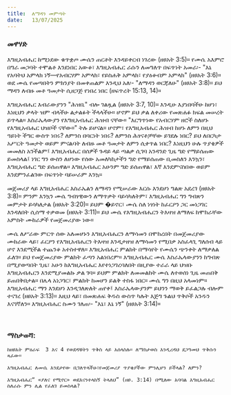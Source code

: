 ```yaml
---
title:  ለማዳን መምጣት
date:   13/07/2025
---
```


### መዋሃድ

እግዚአብሔር ከሚነደው ቁጥቋጦ ሙሴን ጠርቶት እንዳይቀርብ ነገረው (ዘፀአት 3:5)። የሙሴ አእምሮ በግራ መጋባት ተሞልቶ እንደነበር አውቆ፣ እግዚአብሔር ራሱን ለመግለጥ በፍጥነት አመራ፡-
"እኔ የአባትህ አምላክ ነኝ—የአብርሃም አምላክ፣ የይስሐቅ አምላክ፣ የያዕቆብም አምላክ" (ዘፀአት 3:6)። ወደ ሙሴ የመጣበትን ምክንያት በመቀጠልም እንዲህ አለ፡- "ለማዳን ወርጃለሁ" (ዘፀአት 3:8)። ይህ ማዳን ለብዙ መቶ ዓመታት ሲዘጋጅ የነበረ ነበር (ዘፍጥረት 15:13, 14)።

እግዚአብሔር እብራውያንን "ሕዝቤ" ብሎ ገልጿል (ዘፀአት 3:7, 10)። እንዲሁ እያነበባችሁ ከሆነ፣ እነዚህን ቃላት ዝም ብላችሁ ልታልፉት ችላላችሁ። ሆኖም ይህ ቃል ለቀሪው የመጽሐፉ ክፍል መሠረት ይጥላል። እስራኤላውያን የእግዚአብሔር ሕዝብ ናቸው። "እርግጥነው የአብርሃም ዘሮች ስለሆኑ የእግዚአብሔር ህዝቦች ናቸው።" ትሉ ይሆናል።
ሆኖም፣ የእግዚአብሔር ሕዝብ ከሆኑ ለምን በዚህ ዓይነት ችግር ውስጥ ነበሩ? ለምንስ በባርነት ነበሩ? ለምንስ ሕፃናቶቻቸው ይገደሉ ነበር? ይህ ለበርካታ አሥርት ዓመታት ወይም ምናልባት ለብዙ መቶ ዓመታት ለምን ሲቀጥል ነበር? እነዚህን ሁሉ ጥያቄዎች መመለስ አንችልም፤ እግዚአብሔር በሰዎች ጉዳይ ላይ ጣልቃ ሲገባ አንዳንድ ጊዜ ግድ የማይሰጠው ይመስላል፤ ነገር ግን ውስን ለሆነው የሰው አመለካከታችን ግድ የማይሰጠው ቢመስለን እንኳን፣ እግዚአብሔር ግድ ይሰጠዋል። እግዚአብሔር አሁንም ግድ ይሰጠዋል፣ እኛ እንደምናስበው ወይም እንደምንፈልገው በፍጥነት ባይሠራም እንኳ።
 
መጀመሪያ ላይ እግዚአብሔር እስራኤልን ለማዳን የሚሠራው እርሱ እንደሆነ ግልጽ አደረገ (ዘፀአት 3:8)። ምንም እንኳን ሙሴ ግብፃዊውን ለማጥቃት ባይሳካለትም፣ እግዚአብሔር ግን ግብጽን መምታት ይሳካለታል (ዘፀአት 3:20)።
ይህም �ይኖር፣ ሙሴ ስለ ነፃነት ከፈርዖን ጋር መነጋገር እንዳለበት ሲሰማ ተቃወመ (ዘፀአት 3:11)። ይህ ሙሴ የእግዚአብሔርን ትእዛዝ ለማለፍ ከሞከራቸው አምስት ሙከራዎች የመጀመሪያው ነው።
 
ሙሴ ለሥራው ምርጥ ሰው አለመሆኑን እግዚአብሔርን ለማሳመን በሞከረበት በመጀመሪያው ሙከራው ላይ፣ ፈርዖን የእግዚአብሔርን ትእዛዝ እንዲታዘዝ ለማሳመን የሚበቃ አስፈላጊ ግለሰብ ላይ ሆኖ እንደሚችል ተጨንቆ አተስተዋለ። እግዚአብሔር ምልክት በማሳየት የሙሴን ጭንቀት ለማቃለል ፈለገ። ይህ የመጀመሪያው ምልክት ፈጣን አልነበረም። እግዚአብሔር ሙሴ እስራኤላውያንን ከግብጽ በሚያወጣበት ጊዜ፣ አሁን ከእግዚአብሔር እየተነጋገረባለበት በዚያው ተራራ ላይ ህዝቡ እግዚአብሔርን እንደሚያመልኩ ቃል ገባ። ይህም ምልክት ለመመልከት ሙሴ ለተወሰነ ጊዜ መጠበቅ ይጠበቅበታል። በሌላ አነጋገር፣ ምልክት ከመሆን ይልቅ ተስፋ ነበር።
ሙሴ ግን በዚህ አላመነም። እግዚአብሔር ማን እንደሆነ እንዲገለጽለት ጠየቀ፤ እስራኤላውያንም ይህንን ማወቅ ይፈልጋሉ ብሎም ተናገረ (ዘፀአት 3:13)። እዚህ ላይ፣ በመጽሐፍ ቅዱስ ውስጥ ካሉት እጅግ ጉልህ ጥቅሶች አንዱን እናገኛለን። እግዚአብሔር ስሙን ገለጠ፡- "እኔ፣ እኔ ነኝ" (ዘፀአት 3:14)።

 
### ማስታወሻ:
 
`ከዘፀአት ምዕራፍ  3 እና 4 የወደዳቹትን ጥቅስ ላይ አሰላስሉ። ለማስታወስ እንዲረዳህ ደጋግመህ ጥቅሱን ጻፈው።`

`እግዚአብሔር ለሙሴ እንደታየው ቢገለጥላችሁ፣የመጀመሪያ ጥያቄያችው ምንሊሆን ይችላል? ለምን?`

`እግዚአብሔር“ «ያለና የሚኖር» ወደእናንተላከኝ ትላለህ” (ዘፀ. 3:14) በሚለው አባባል እግዚአብሔር ስለራሱ ምን ሊል የፈለገ ይመስላል?`
